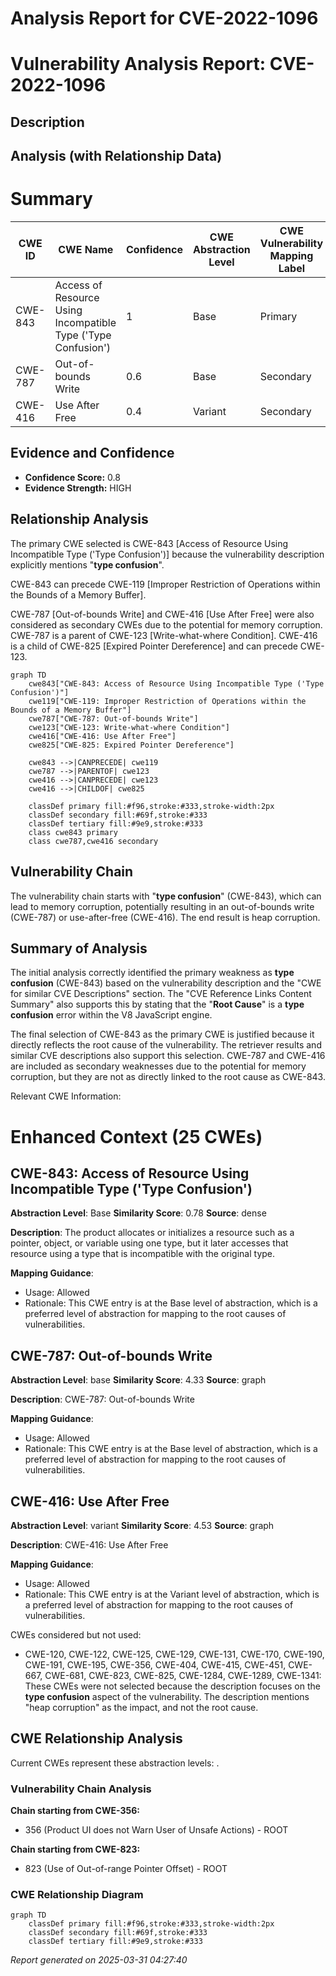 # Analysis Report for CVE-2022-1096

# Vulnerability Analysis Report: CVE-2022-1096

## Description



## Analysis (with Relationship Data)

# Summary
| CWE ID    | CWE Name                                                          | Confidence | CWE Abstraction Level | CWE Vulnerability Mapping Label | CWE-Vulnerability Mapping Notes |
| --------- | ----------------------------------------------------------------- | ---------- | --------------------- | ------------------------------- | ----------------------------- |
| CWE-843   | Access of Resource Using Incompatible Type ('Type Confusion')       | 1          | Base                  | Primary                         | Allowed                       |
| CWE-787   | Out-of-bounds Write                                               | 0.6        | Base                  | Secondary                       | Allowed                       |
| CWE-416   | Use After Free                                                    | 0.4        | Variant               | Secondary                       | Allowed                       |

## Evidence and Confidence

*   **Confidence Score:** 0.8
*   **Evidence Strength:** HIGH

## Relationship Analysis
The primary CWE selected is CWE-843 [Access of Resource Using Incompatible Type ('Type Confusion')] because the vulnerability description explicitly mentions "**type confusion**".

CWE-843 can precede CWE-119 [Improper Restriction of Operations within the Bounds of a Memory Buffer].

CWE-787 [Out-of-bounds Write] and CWE-416 [Use After Free] were also considered as secondary CWEs due to the potential for memory corruption. CWE-787 is a parent of CWE-123 [Write-what-where Condition]. CWE-416 is a child of CWE-825 [Expired Pointer Dereference] and can precede CWE-123.

```mermaid
graph TD
    cwe843["CWE-843: Access of Resource Using Incompatible Type ('Type Confusion')"]
    cwe119["CWE-119: Improper Restriction of Operations within the Bounds of a Memory Buffer"]
    cwe787["CWE-787: Out-of-bounds Write"]
    cwe123["CWE-123: Write-what-where Condition"]
    cwe416["CWE-416: Use After Free"]
    cwe825["CWE-825: Expired Pointer Dereference"]
    
    cwe843 -->|CANPRECEDE| cwe119
    cwe787 -->|PARENTOF| cwe123
    cwe416 -->|CANPRECEDE| cwe123
    cwe416 -->|CHILDOF| cwe825
    
    classDef primary fill:#f96,stroke:#333,stroke-width:2px
    classDef secondary fill:#69f,stroke:#333
    classDef tertiary fill:#9e9,stroke:#333
    class cwe843 primary
    class cwe787,cwe416 secondary
```

## Vulnerability Chain
The vulnerability chain starts with "**type confusion**" (CWE-843), which can lead to memory corruption, potentially resulting in an out-of-bounds write (CWE-787) or use-after-free (CWE-416). The end result is heap corruption.

## Summary of Analysis
The initial analysis correctly identified the primary weakness as **type confusion** (CWE-843) based on the vulnerability description and the "CWE for similar CVE Descriptions" section. The "CVE Reference Links Content Summary" also supports this by stating that the "**Root Cause**" is a **type confusion** error within the V8 JavaScript engine.

The final selection of CWE-843 as the primary CWE is justified because it directly reflects the root cause of the vulnerability. The retriever results and similar CVE descriptions also support this selection. CWE-787 and CWE-416 are included as secondary weaknesses due to the potential for memory corruption, but they are not as directly linked to the root cause as CWE-843.

Relevant CWE Information:

# Enhanced Context (25 CWEs)

## CWE-843: Access of Resource Using Incompatible Type ('Type Confusion')
**Abstraction Level**: Base
**Similarity Score**: 0.78
**Source**: dense

**Description**:
The product allocates or initializes a resource such as a pointer, object, or variable using one type, but it later accesses that resource using a type that is incompatible with the original type.

**Mapping Guidance**:
- Usage: Allowed
- Rationale: This CWE entry is at the Base level of abstraction, which is a preferred level of abstraction for mapping to the root causes of vulnerabilities.

## CWE-787: Out-of-bounds Write
**Abstraction Level**: base
**Similarity Score**: 4.33
**Source**: graph

**Description**:
CWE-787: Out-of-bounds Write

**Mapping Guidance**:
- Usage: Allowed
- Rationale: This CWE entry is at the Base level of abstraction, which is a preferred level of abstraction for mapping to the root causes of vulnerabilities.

## CWE-416: Use After Free
**Abstraction Level**: variant
**Similarity Score**: 4.53
**Source**: graph

**Description**:
CWE-416: Use After Free

**Mapping Guidance**:
- Usage: Allowed
- Rationale: This CWE entry is at the Variant level of abstraction, which is a preferred level of abstraction for mapping to the root causes of vulnerabilities.

CWEs considered but not used:
*   CWE-120, CWE-122, CWE-125, CWE-129, CWE-131, CWE-170, CWE-190, CWE-191, CWE-195, CWE-356, CWE-404, CWE-415, CWE-451, CWE-667, CWE-681, CWE-823, CWE-825, CWE-1284, CWE-1289, CWE-1341: These CWEs were not selected because the description focuses on the **type confusion** aspect of the vulnerability. The description mentions "heap corruption" as the impact, and not the root cause.


## CWE Relationship Analysis

Current CWEs represent these abstraction levels: .


### Vulnerability Chain Analysis

**Chain starting from CWE-356:**
- 356 (Product UI does not Warn User of Unsafe Actions) - ROOT


**Chain starting from CWE-823:**
- 823 (Use of Out-of-range Pointer Offset) - ROOT



### CWE Relationship Diagram

```mermaid
graph TD
    classDef primary fill:#f96,stroke:#333,stroke-width:2px
    classDef secondary fill:#69f,stroke:#333
    classDef tertiary fill:#9e9,stroke:#333
```



*Report generated on 2025-03-31 04:27:40*
